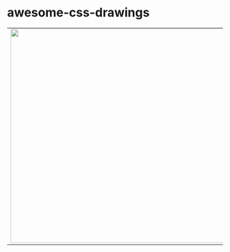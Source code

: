 # awesome-css-drawings

<table>
  <tr>
  <tr>
    <td><img src="images/mush_room.png.png" width=500 height=500></td>
  </tr>
 </table>